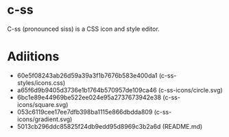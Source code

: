 # c-ss

C-ss (pronounced siss) is a CSS icon and style editor.

# Adiitions

- 60e5f08243ab26d59a39a3f1b7676b583e400da1 (c-ss-styles/icons.css)
- a65f6d9b9405d3736e1b1764b570957de109ca46 (c-ss-icons/circle.svg)
- 6bc1e89e44969be522ee024e95a2737673942e38 (c-ss-icons/square.svg)
- 053c6119cee17ee7dfb398ba1115e866dbdda809 (c-ss-icons/gradient.svg)
- 5013cb296ddc85825f24db9edd95d8969c3b2a6d (README.md)
